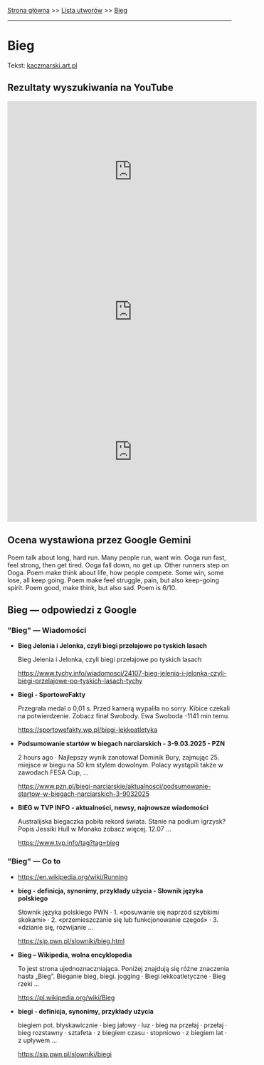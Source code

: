 [Strona główna](../index.md) >> [Lista utworów](../list.md) >> [Bieg](77.md)

---

# Bieg

Tekst: [kaczmarski.art.pl](https://www.kaczmarski.art.pl/tworczosc/wiersze/bieg/)

## Rezultaty wyszukiwania na YouTube

<iframe width="560" height="315" src="https://www.youtube.com/embed/pMk0MqQ8B4M?si=IdontcarewhotheIRSsendsImnotpayingtaxes" title="YouTube video player" frameborder="0" allow="accelerometer; autoplay; clipboard-write; encrypted-media; gyroscope; picture-in-picture; web-share" referrerpolicy="strict-origin-when-cross-origin" allowfullscreen></iframe>

<iframe width="560" height="315" src="https://www.youtube.com/embed/NTNcxGVgn9I?si=IdontcarewhotheIRSsendsImnotpayingtaxes" title="YouTube video player" frameborder="0" allow="accelerometer; autoplay; clipboard-write; encrypted-media; gyroscope; picture-in-picture; web-share" referrerpolicy="strict-origin-when-cross-origin" allowfullscreen></iframe>

<iframe width="560" height="315" src="https://www.youtube.com/embed/DIhjJWd2Sb0?si=IdontcarewhotheIRSsendsImnotpayingtaxes" title="YouTube video player" frameborder="0" allow="accelerometer; autoplay; clipboard-write; encrypted-media; gyroscope; picture-in-picture; web-share" referrerpolicy="strict-origin-when-cross-origin" allowfullscreen></iframe>

## Ocena wystawiona przez Google Gemini

Poem talk about long, hard run. Many people run, want win. Ooga run fast, feel strong, then get tired. Ooga fall down, no get up. Other runners step on Ooga. Poem make think about life, how people compete. Some win, some lose, all keep going. Poem make feel struggle, pain, but also keep-going spirit. Poem good, make think, but also sad. Poem is 6/10.


## Bieg — odpowiedzi z Google

### "Bieg" — Wiadomości

- **Bieg Jelenia i Jelonka, czyli biegi przełajowe po tyskich lasach**

    Bieg Jelenia i Jelonka, czyli biegi przełajowe po tyskich lasach 

   <https://www.tychy.info/wiadomosci/24107-bieg-jelenia-i-jelonka-czyli-biegi-przelajowe-po-tyskich-lasach-tychy>
- **Biegi - SportoweFakty**

    Przegrała medal o 0,01 s. Przed kamerą wypaliła no sorry. Kibice czekali na potwierdzenie. Zobacz finał Swobody. Ewa Swoboda  -1141 min temu. 

   <https://sportowefakty.wp.pl/biegi-lekkoatletyka>
- **Podsumowanie startów w biegach narciarskich - 3-9.03.2025 - PZN**

    2 hours ago  ·  Najlepszy wynik zanotował Dominik Bury, zajmując 25. miejsce w biegu na 50 km stylem dowolnym. Polacy wystąpili także w zawodach FESA Cup, ... 

   <https://www.pzn.pl/biegi-narciarskie/aktualnosci/podsumowanie-startow-w-biegach-narciarskich-3-9032025>
- **BIEG w TVP INFO - aktualności, newsy, najnowsze wiadomości**

    Australijska biegaczka pobiła rekord świata. Stanie na podium igrzysk? Popis Jessiki Hull w Monako zobacz więcej. 12.07 ... 

   <https://www.tvp.info/tag?tag=bieg>

### "Bieg" — Co to

- <https://en.wikipedia.org/wiki/Running>
- **bieg - definicja, synonimy, przykłady użycia - Słownik języka polskiego**

    Słownik języka polskiego PWN · 1. «posuwanie się naprzód szybkimi skokami» · 2. «przemieszczanie się lub funkcjonowanie czegoś» · 3. «dzianie się, rozwijanie ... 

   <https://sjp.pwn.pl/slowniki/bieg.html>
- **Bieg – Wikipedia, wolna encyklopedia**

    To jest strona ujednoznaczniająca. Poniżej znajdują się różne znaczenia hasła „Bieg”. Bieganie bieg, biegi. jogging · Biegi lekkoatletyczne · Bieg rzeki ... 

   <https://pl.wikipedia.org/wiki/Bieg>
- **biegi - definicja, synonimy, przykłady użycia**

    biegiem pot. błyskawicznie · bieg jałowy · luz · bieg na przełaj · przełaj · bieg rozstawny · sztafeta · z biegiem czasu · stopniowo · z biegiem lat · z upływem ... 

   <https://sjp.pwn.pl/slowniki/biegi>

